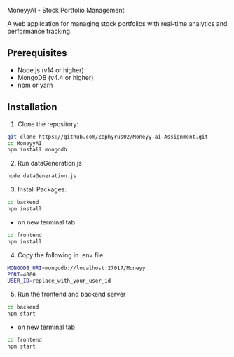 MoneyyAI - Stock Portfolio Management

A web application for managing stock portfolios with real-time analytics and performance tracking.

## Prerequisites

- Node.js (v14 or higher)
- MongoDB (v4.4 or higher)
- npm or yarn

## Installation

1. Clone the repository:
```bash
git clone https://github.com/Zephyrus02/Moneyy.ai-Assignment.git
cd MoneyyAI
npm install mongodb
```

2. Run dataGeneration.js
```bash
node dataGeneration.js
```

3. Install Packages:

```bash
cd backend
npm install
```
- on new terminal tab

```bash
cd frontend
npm install
```

4. Copy the following in .env file

```bash
MONGODB_URI=mongodb://localhost:27017/Moneyy
PORT=4000
USER_ID=replace_with_your_user_id
```

5. Run the frontend and backend server
```bash
cd backend
npm start
```
- on new terminal tab

```bash
cd frontend
npm start
```